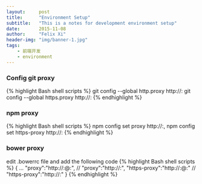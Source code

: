 ```yaml
---
layout:     post
title:      "Environment Setup"
subtitle:   "This is a notes for development environment setup"
date:       2015-11-08
author:     "Felix Xi"
header-img: "img/banner-1.jpg"
tags:
    - 前端开发
    - environment
---
```


### Config git proxy

{% highlight Bash shell scripts %}
git config --global http.proxy http://<host>:<port>
git config --global https.proxy http://<host>:<port>
{% endhighlight %}


### npm proxy

{% highlight Bash shell scripts %}
npm config set proxy http://<host>:<port>,
npm config set https-proxy http://<host>:<port>
{% endhighlight %}

### bower proxy

edit .bowerrc file and add the following code
{% highlight Bash shell scripts %}
{
  ...
  "proxy":"http://<user>:<password>@<host>:<port>", // "proxy":"http://<host>:<port>",
  "https-proxy":"http://<user>:<password>@<host>:<port>" // "https-proxy":"http://<host>:<port>"
}
{% endhighlight %}
